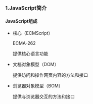 ### 1.JavaScript简介

#### JavaScript组成

- 核心（ECMScript）

  ECMA-262

  提供核心语言功能

- 文档对象模型（DOM）

  提供访问和操作网页内容的方法和接口

- 浏览器对象模型（BOM）

  提供与浏览器交互的方法和接口
